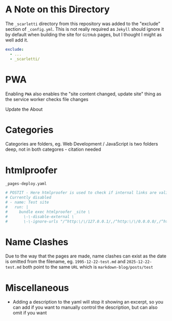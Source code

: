 
# A Note on this Directory
The `_scarletti` directory from this repository was added to the "exclude" section of `_config.yml`. This is not really required as `Jekyll` should ignore it by default when building the site for `GitHub` pages, but I thought I might as well add it.

```yaml
exclude:
  - ...
  - _scarletti/
```

# PWA
Enabling `PWA` also enables the "site content changed, update site" thing as the service worker checks file changes

Update the About

# Categories
Categories are folders, eg. Web Development / JavaScript is two folders deep, not in both categores - citation needed


# htmlproofer
`_pages-deploy.yaml`
```yaml
# POSTIT - Here htmlproofer is used to check if internal links are valid
# Currently disabled
# - name: Test site
#   run: |
#     bundle exec htmlproofer _site \
#       \-\-disable-external \
#       \-\-ignore-urls "/^http:\/\/127.0.0.1/,/^http:\/\/0.0.0.0/,/^http:\/\/localhost/"
```

# Name Clashes
Due to the way that the pages are made, name clashes can exist as the date is omitted from the filename, eg. `1995-12-22-test.md` and `2025-12-22-test.md` both point to the same `URL` which is `markdown-blog/posts/test`

# Miscellaneous
- Adding a description to the yaml will stop it showing an excerpt, so you can add if you want to manually control the description, but can also omit if you want